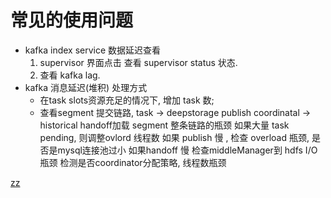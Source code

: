 # 常见的使用问题

- kafka index service 数据延迟查看
    1. supervisor 界面点击 查看 supervisor status 状态.
    2. 查看 kafka lag.
- kafka 消息延迟(堆积) 处理方式
    - 在task slots资源充足的情况下, 增加 task 数;
    - 查看segment 提交链路, task -> deepstorage publish coordinatal -> historical handoff加载 segment 整条链路的瓶颈 如果大量 task pending,
      则调整ovlord 线程数 如果 publish 慢 , 检查 overload 瓶颈, 是否是mysql连接池过小 如果handoff 慢 检查middleManager到 hdfs I/O 瓶颈
      检测是否coordinator分配策略, 线程数瓶颈

[zz](https://support.imply.io/hc/en-us/articles/115004357554-What-happens-when-changing-granularity-during-data-ingestion-)